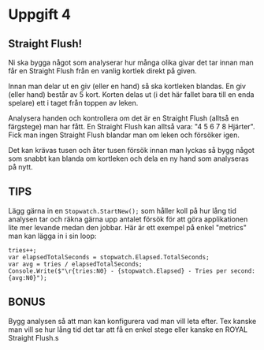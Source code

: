 # Uppgift 4
## Straight Flush!

Ni ska bygga något som analyserar hur många olika givar det tar innan man får en Straight Flush från en vanlig kortlek direkt på given.

Innan man delar ut en giv (eller en hand) så ska kortleken blandas.
En giv (eller hand) består av 5 kort. Korten delas ut (i det här fallet bara till en enda spelare) ett i taget från toppen av leken.

Analysera handen och kontrollera om det är en Straight Flush (alltså en färgstege) man har fått. En Straight Flush kan alltså vara: "4 5 6 7 8 Hjärter". Fick man ingen Straight Flush blandar man om leken och försöker igen.

Det kan krävas tusen och åter tusen försök innan man lyckas så bygg något som snabbt kan blanda om kortleken och dela en ny hand som analyseras på nytt.

## TIPS
Lägg gärna in en ```Stopwatch.StartNew();``` som håller koll på hur lång tid analysen tar och räkna gärna upp antalet försök för att göra applikationen lite mer levande medan den jobbar. Här är ett exempel på enkel "metrics" man kan lägga in i sin loop:

```
tries++;
var elapsedTotalSeconds = stopwatch.Elapsed.TotalSeconds;
var avg = tries / elapsedTotalSeconds;
Console.Write($"\r{tries:N0} - {stopwatch.Elapsed} - Tries per second: {avg:N0}");
```

## BONUS
Bygg analysen så att man kan konfigurera vad man vill leta efter. Tex kanske man vill se hur lång tid det tar att få en enkel stege eller kanske en ROYAL Straight Flush.s